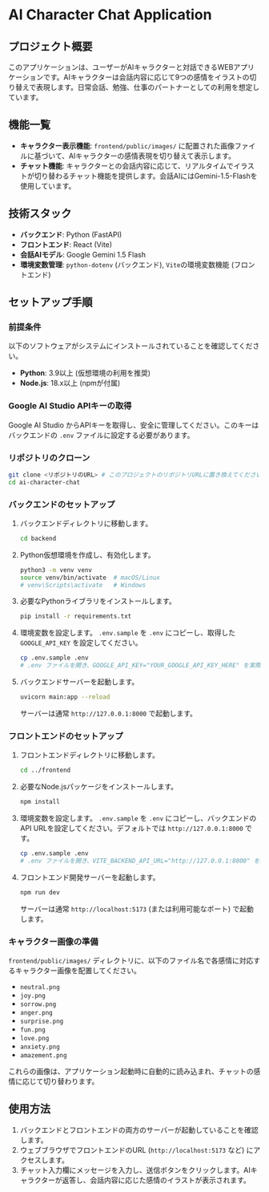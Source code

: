 # AI Character Chat Application

## プロジェクト概要

このアプリケーションは、ユーザーがAIキャラクターと対話できるWEBアプリケーションです。AIキャラクターは会話内容に応じて9つの感情をイラストの切り替えで表現します。日常会話、勉強、仕事のパートナーとしての利用を想定しています。

## 機能一覧

- **キャラクター表示機能**: `frontend/public/images/` に配置された画像ファイルに基づいて、AIキャラクターの感情表現を切り替えて表示します。
- **チャット機能**: キャラクターとの会話内容に応じて、リアルタイムでイラストが切り替わるチャット機能を提供します。会話AIにはGemini-1.5-Flashを使用しています。

## 技術スタック

- **バックエンド**: Python (FastAPI)
- **フロントエンド**: React (Vite)
- **会話AIモデル**: Google Gemini 1.5 Flash
- **環境変数管理**: `python-dotenv` (バックエンド), `Vite`の環境変数機能 (フロントエンド)

## セットアップ手順

### 前提条件

以下のソフトウェアがシステムにインストールされていることを確認してください。

- **Python**: 3.9以上 (仮想環境の利用を推奨)
- **Node.js**: 18.x以上 (npmが付属)

### Google AI Studio APIキーの取得

Google AI Studio からAPIキーを取得し、安全に管理してください。このキーはバックエンドの `.env` ファイルに設定する必要があります。

### リポジトリのクローン

```bash
git clone <リポジトリのURL> # このプロジェクトのリポジトリURLに置き換えてください
cd ai-character-chat
```

### バックエンドのセットアップ

1.  バックエンドディレクトリに移動します。
    ```bash
    cd backend
    ```

2.  Python仮想環境を作成し、有効化します。
    ```bash
    python3 -m venv venv
    source venv/bin/activate  # macOS/Linux
    # venv\Scripts\activate   # Windows
    ```

3.  必要なPythonライブラリをインストールします。
    ```bash
    pip install -r requirements.txt
    ```

4.  環境変数を設定します。
    `.env.sample` を `.env` にコピーし、取得した `GOOGLE_API_KEY` を設定してください。
    ```bash
    cp .env.sample .env
    # .env ファイルを開き、GOOGLE_API_KEY="YOUR_GOOGLE_API_KEY_HERE" を実際のAPIキーに置き換えます。
    ```

5.  バックエンドサーバーを起動します。
    ```bash
    uvicorn main:app --reload
    ```
    サーバーは通常 `http://127.0.0.1:8000` で起動します。

### フロントエンドのセットアップ

1.  フロントエンドディレクトリに移動します。
    ```bash
    cd ../frontend
    ```

2.  必要なNode.jsパッケージをインストールします。
    ```bash
    npm install
    ```

3.  環境変数を設定します。
    `.env.sample` を `.env` にコピーし、バックエンドのAPI URLを設定してください。デフォルトでは `http://127.0.0.1:8000` です。
    ```bash
    cp .env.sample .env
    # .env ファイルを開き、VITE_BACKEND_API_URL="http://127.0.0.1:8000" を必要に応じて確認/変更します。
    ```

4.  フロントエンド開発サーバーを起動します。
    ```bash
    npm run dev
    ```
    サーバーは通常 `http://localhost:5173` (または利用可能なポート) で起動します。

### キャラクター画像の準備

`frontend/public/images/` ディレクトリに、以下のファイル名で各感情に対応するキャラクター画像を配置してください。

- `neutral.png`
- `joy.png`
- `sorrow.png`
- `anger.png`
- `surprise.png`
- `fun.png`
- `love.png`
- `anxiety.png`
- `amazement.png`

これらの画像は、アプリケーション起動時に自動的に読み込まれ、チャットの感情に応じて切り替わります。

## 使用方法

1.  バックエンドとフロントエンドの両方のサーバーが起動していることを確認します。
2.  ウェブブラウザでフロントエンドのURL (`http://localhost:5173` など) にアクセスします。
3.  チャット入力欄にメッセージを入力し、送信ボタンをクリックします。AIキャラクターが返答し、会話内容に応じた感情のイラストが表示されます。
